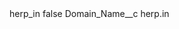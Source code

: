 <?xml version="1.0" encoding="UTF-8"?>
<CustomMetadata xmlns="http://soap.sforce.com/2006/04/metadata" xmlns:xsi="http://www.w3.org/2001/XMLSchema-instance" xmlns:xsd="http://www.w3.org/2001/XMLSchema">
    <label>herp_in</label>
    <protected>false</protected>
    <values>
        <field>Domain_Name__c</field>
        <value xsi:type="xsd:string">herp.in</value>
    </values>
</CustomMetadata>
